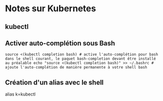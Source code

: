 # Notes sur Kubernetes
## kubectl

## Activer auto-complétion sous Bash
`source <(kubectl completion bash) # active l'auto-complétion pour bash dans le shell courant, le paquet bash-completion devant être installé au préalable
echo "source <(kubectl completion bash)" >> ~/.bashrc # ajoute l'auto-complétion de manière permanente à votre shell bash`

## Création d'un alias avec le shell
alias k=kubectl
